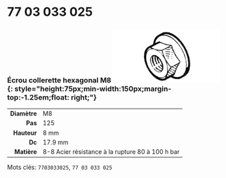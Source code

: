 # 77 03 033 025

### Écrou collerette hexagonal M8 ![](../assets/images/parts/hex_collar_nut.png){: style="height:75px;min-width:150px;margin-top:-1.25em;float: right;"}

|   |   |
|---:|---|
**Diamètre** | M8
**Pas** |125
**Hauteur** |8 mm
**Dc** |17.9 mm
**Matière** | 8-8 Acier résistance à la rupture 80 à 100 h bar

Mots clés: `7703033025`, `77 03 033 025`
